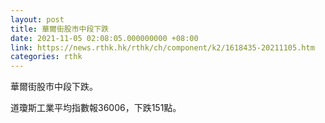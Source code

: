 ```yaml
---
layout: post
title: 華爾街股市中段下跌
date: 2021-11-05 02:08:05.000000000 +08:00
link: https://news.rthk.hk/rthk/ch/component/k2/1618435-20211105.htm
categories: rthk
---
```


華爾街股市中段下跌。

道瓊斯工業平均指數報36006，下跌151點。
